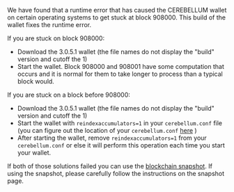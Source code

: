 We have found that a runtime error that has caused the CEREBELLUM wallet on certain operating systems to get stuck at block 908000. This build of the wallet fixes the runtime error.

If you are stuck on block 908000:
- Download the 3.0.5.1 wallet (the file names do not display the "build" version and cutoff the 1)
- Start the wallet. Block 908000 and 908001 have some computation that occurs and it is normal for them to take longer to process than a typical block would.

If you are stuck on a block before 908000:
- Download the 3.0.5.1 wallet (the file names do not display the "build" version and cutoff the 1)
- Start the wallet with `reindexaccumulators=1` in your `cerebellum.conf` file (you can figure out the location of your `cerebellum.conf` [here](https://cerebellum.freshdesk.com/support/solutions/articles/30000004664-where-are-my-wallet-dat-blockchain-and-configuration-conf-files-located-) )
- After starting the wallet, remove `reindexaccumulators=1` from your `cerebellum.conf` or else it will perform this operation each time you start your wallet.

If both of those solutions failed you can use the [blockchain snapshot](http://178.254.23.111/~pub/CEREBELLUM/Daily-Snapshots-Html/CEREBELLUM-Daily-Snapshots.html). If using the snapshot, please carefully follow the instructions on the snapshot page.